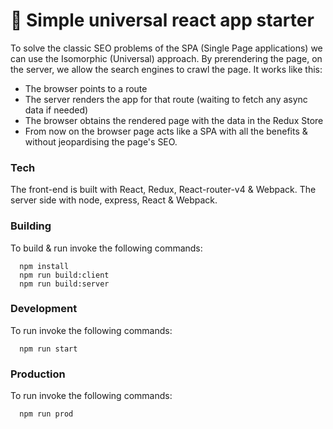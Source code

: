 # 🚀 Simple universal react app starter

To solve the classic SEO problems of the SPA (Single Page applications) we can use the Isomorphic (Universal) approach.
By prerendering the page, on the server, we allow the search engines to crawl the page.
It works like this:
 - The browser points to a route
 - The server renders the app for that route (waiting to fetch any async data if needed)
 - The browser obtains the rendered page with the data in the Redux Store
 - From now on the browser page acts like a SPA with all the benefits & without jeopardising the page's SEO.


### Tech
The front-end is built with React, Redux, React-router-v4 & Webpack.
The server side with node, express, React & Webpack.

### Building
To build & run invoke the following commands:

```
  npm install
  npm run build:client
  npm run build:server
```

### Development
To run invoke the following commands:

```
  npm run start
```


### Production
To run invoke the following commands:

```
  npm run prod
```
